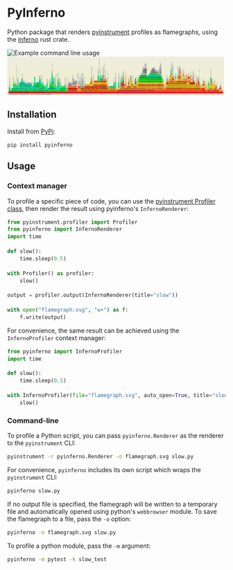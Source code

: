# PyInferno
Python package that renders [pyinstrument](https://github.com/joerick/pyinstrument) profiles as flamegraphs, using the [inferno](https://github.com/jonhoo/inferno) rust crate.

![Example command line usage](https://github.com/mrob95/pyinferno/blob/master/images/example_gif.gif?raw=true)
![Example output](https://github.com/mrob95/pyinferno/blob/master/images/pandas_example.png?raw=true)

## Installation
Install from [PyPi](https://pypi.org/project/pyinferno/):
```
pip install pyinferno
```
## Usage
### Context manager
To profile a specific piece of code, you can use the [pyinstrument Profiler class](https://pyinstrument.readthedocs.io/en/latest/guide.html#profile-a-specific-chunk-of-code), then render the result using pyinferno's `InfernoRenderer`:
```python
from pyinstrument.profiler import Profiler
from pyinferno import InfernoRenderer
import time

def slow():
    time.sleep(0.5)

with Profiler() as profiler:
    slow()

output = profiler.output(InfernoRenderer(title="slow"))

with open("flamegraph.svg", "w+") as f:
    f.write(output)
```

For convenience, the same result can be achieved using the `InfernoProfiler` context manager:
```python
from pyinferno import InfernoProfiler
import time

def slow():
    time.sleep(0.5)

with InfernoProfiler(file="flamegraph.svg", auto_open=True, title="slow"):
    slow()
```

### Command-line
To profile a Python script, you can pass `pyinferno.Renderer` as the renderer to the `pyinstrument` CLI:
```bash
pyinstrument -r pyinferno.Renderer -o flamegraph.svg slow.py
```

For convenience, `pyinferno` includes its own script which wraps the `pyinstrument` CLI:
```bash
pyinferno slow.py
```

If no output file is specified, the flamegraph will be written to a temporary file and automatically opened using python's `webbrowser` module. To save the flamegraph to a file, pass the `-o` option:
```bash
pyinferno -o flamegraph.svg slow.py
```

To profile a python module, pass the `-m` argument:
```bash
pyinferno -m pytest -k slow_test
```
